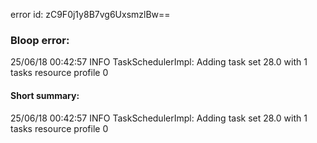 error id: zC9F0j1y8B7vg6UxsmzlBw==
### Bloop error:

25/06/18 00:42:57 INFO TaskSchedulerImpl: Adding task set 28.0 with 1 tasks resource profile 0
#### Short summary: 

25/06/18 00:42:57 INFO TaskSchedulerImpl: Adding task set 28.0 with 1 tasks resource profile 0